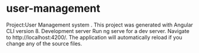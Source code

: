 # user-management
Project:User Management system .
This project was generated with Angular CLI version 8.  Development server Run ng serve for a dev server. Navigate to http://localhost:4200/. The application will automatically reload if you change any of the source files.
